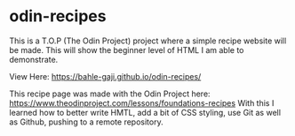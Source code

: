 # odin-recipes
This is a T.O.P (The Odin Project) project where a simple recipe website will be made. This will show the beginner level of HTML I am able to demonstrate.

View Here: https://bahle-gaji.github.io/odin-recipes/

This recipe page was made with the Odin Project here: https://www.theodinproject.com/lessons/foundations-recipes 
With this I learned how to better write HMTL, add a bit of CSS styling, use Git as well as Github, pushing to a remote repository.
